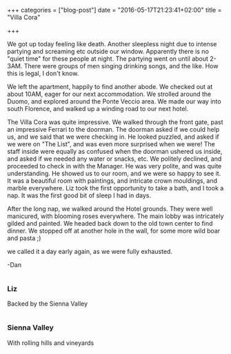 +++
categories = ["blog-post"]
date = "2016-05-17T21:23:41+02:00"
title = "Villa Cora"

+++

We got up today feeling like death. Another sleepless night due to intense partying and screaming etc outside our window. Apparently there is no "quiet time" for these people at night. The partying went on until about 2-3AM. There were groups of men singing drinking songs, and the like. How this is legal, I don't know.

We left the apartment, happily to find another abode. We checked out at about 10AM, eager for our next accommodation. We strolled around the Duomo, and explored around the Ponte Veccio area. We made our way into south Florence, and walked up a winding road to our next hotel.

The Villa Cora was quite impressive. We walked through the front gate, past an impressive Ferrari to the doorman. The doorman asked if we could help us, and we said that we were checking in. He looked puzzled, and asked if we were on "The List", and was even more surprised when we were! The staff inside were equally as confused when the doorman ushered us inside, and asked if we needed any water or snacks, etc.  We politely declined, and proceeded to check in with the Manager. He was very polite, and was quite understanding. He showed us to our room, and we were so happy to see it. It was a beautiful room with paintings, and intricate crown mouldings, and marble everywhere. Liz took the first opportunity to take a bath, and I took a nap. It was the first good bit of sleep I had in days.

After the long nap, we walked around the Hotel grounds. They were well manicured, with blooming roses everywhere. The main lobby was intricately gilded and painted. We headed back down to the old town center to find dinner. We stopped off at another hole in the wall, for some more wild boar and pasta ;)

we called it a day early again, as we were fully exhausted.

-Dan

<div class="row">
  <div class="6u 12u$(xsmall) work-item">
    <a href="http://images.danieltomcej.rocks/liz_wine_tour.jpg" class="image fit thumb" style="outline: 0px;"><img src="http://images.danieltomcej.rocks/thumbs/liz_wine_tour_thumb.jpg" alt="" title=""></a>
      <h3>Liz</h3>
  		<p>Backed by the Sienna Valley</p>
  </div>
  <div class="6u 12u$(xsmall) work-item">
    <a href="http://images.danieltomcej.rocks/sienna_valley.jpg" class="image fit thumb" style="outline: 0px;"><img src="http://images.danieltomcej.rocks/thumbs/sienna_valley_thumb.jpg" alt="" title=""></a>
      <h3>Sienna Valley</h3>
      <p>With rolling hills and vineyards</p>
  </div>
</div>
